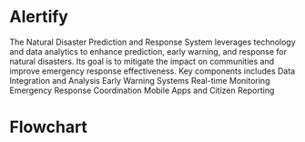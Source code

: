 # Alertify
The Natural Disaster Prediction and Response System leverages technology and data analytics to enhance prediction, early warning, and response for natural disasters. Its goal is to mitigate the impact on communities and improve emergency response effectiveness. Key components includes
Data Integration and Analysis
Early Warning Systems
Real-time Monitoring
Emergency Response Coordination
Mobile Apps and Citizen Reporting

# Flowchart


